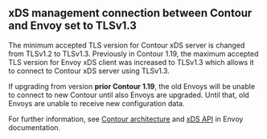 ## xDS management connection between Contour and Envoy set to TLSv1.3

The minimum accepted TLS version for Contour xDS server is changed from TLSv1.2 to TLSv1.3.
Previously in Contour 1.19, the maximum accepted TLS version for Envoy xDS client was increased to TLSv1.3 which allows it to connect to Contour xDS server using TLSv1.3.

If upgrading from version **prior Contour 1.19**, the old Envoys will be unable to connect to new Contour until also Envoys are upgraded.
Until that, old Envoys are unable to receive new configuration data.

For further information, see [Contour architecture](https://projectcontour.io/docs/main/architecture/) and [xDS API](https://www.envoyproxy.io/docs/envoy/latest/api-docs/xds_protocol) in Envoy documentation.
